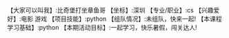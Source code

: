 【大家可以叫我】:比奇堡打坐章鱼哥
【坐标】:深圳
【专业/职业】:cs
【兴趣爱好】:电影 游戏
【项目技能】:python
【组队情况】:未组队，快来一起!
【本课程学习基础】:python
【本期活动目标】:一起学习，快乐暑假，闯关达人!